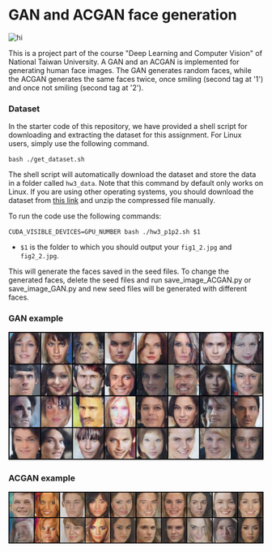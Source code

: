 
# GAN and ACGAN face generation

<img src="fake_samples-8-500.png" alt="hi" class="inline"/>

This is a project part of the course "Deep Learning and Computer Vision" of National Taiwan University. A GAN and an ACGAN is implemented for generating human face images.
The GAN generates random faces, while the ACGAN generates the same faces twice, once smiling (second tag at '1') and once not smiling (second tag at '2').


### Dataset
In the starter code of this repository, we have provided a shell script for downloading and extracting the dataset for this assignment. For Linux users, simply use the following command.

    bash ./get_dataset.sh
The shell script will automatically download the dataset and store the data in a folder called `hw3_data`. Note that this command by default only works on Linux. If you are using other operating systems, you should download the dataset from [this link](https://www.dropbox.com/s/65qdt9rkt808an4/hw3_data.zip) and unzip the compressed file manually.

To run the code use the following commands:

    CUDA_VISIBLE_DEVICES=GPU_NUMBER bash ./hw3_p1p2.sh $1

-   `$1` is the folder to which you should output your `fig1_2.jpg` and `fig2_2.jpg`.

This will generate the faces saved in the seed files. To change the generated faces, delete the seed files and run save_image_ACGAN.py or save_image_GAN.py and new seed files will be generated with different faces.

### GAN example
<img src="GAN_ex.png" alt="hi" class="inline"/>

### ACGAN example
<img src="ACGAN_ex.png" alt="hi" class="inline"/>
